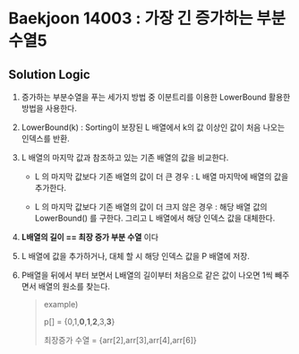 # Baekjoon 14003 : 가장 긴 증가하는 부분 수열5

## Solution Logic

1. 증가하는 부분수열을 푸는 세가지 방법 중 이분트리를 이용한 LowerBound 활용한 방법을 사용한다.

2. LowerBound(k) : Sorting이 보장된 L 배열에서 k의 값 이상인 값이 처음 나오는 인덱스를 반환.

3. L 배열의 마지막 값과 참조하고 있는 기존 배열의 값을 비교한다.
    - L 의 마지막 값보다 기존 배열의 값이 더 큰 경우 : L 배열 마지막에 배열의 값을 추가한다.

    - L 의 마지막 값보다 기존 배열의 값이 더 크지 않은 경우 : 해당 배열 값의 LowerBound() 를 구한다. 그리고 L 배열에서 해당 인덱스 값을 대체한다.

4. **L배열의 길이 == 최장 증가 부분 수열** 이다

5. L 배열에 값을 추가하거나, 대체 할 시 해당 인덱스 값을 P 배열에 저장.

6. P배열을 뒤에서 부터 보면서 L배열의 길이부터 처음으로 같은 값이 나오면 1씩 빼주면서 배열의 원소를 찾는다.
    > example)
    >
    > p[] = {0,1,**0**,**1**,**2**,3,**3**}
    >
    > 최장증가 수열 = {arr[2],arr[3],arr[4],arr[6]} 